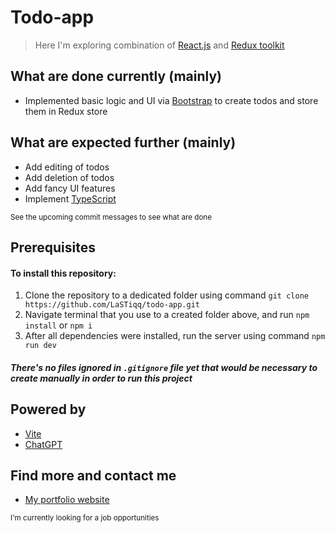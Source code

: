 # Todo-app

> Here I'm exploring combination of [React.js](https://reactjs.org/) and [Redux toolkit](https://redux-toolkit.js.org/)

## What are done currently (mainly)

- Implemented basic logic and UI via [Bootstrap](https://getbootstrap.com/) to create todos and store them in Redux store

## What are expected further (mainly)

- Add editing of todos
- Add deletion of todos
- Add fancy UI features
- Implement [TypeScript](https://www.typescriptlang.org/)

<sub>See the upcoming commit messages to see what are done</sub>

## Prerequisites

#### To install this repository:

1. Clone the repository to a dedicated folder using command `git clone https://github.com/LaSTiqq/todo-app.git`
2. Navigate terminal that you use to a created folder above, and run `npm install` or `npm i`
3. After all dependencies were installed, run the server using command `npm run dev`

##### There's no files ignored in `.gitignore` file yet that would be necessary to create manually in order to run this project

## Powered by

- [Vite](https://vitejs.dev/)
- [ChatGPT](https://chat.openai.com/chat)

## Find more and contact me

- [My portfolio website](https://laurisstirna.eu.pythonanywhere.com/)

<sub>I'm currently looking for a job opportunities</sub>
